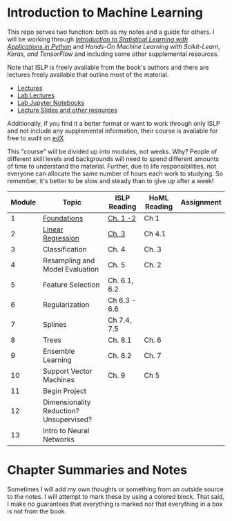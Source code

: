 # Introduction to Machine Learning

This repo serves two function: both as my notes and a guide for others.  I will be working through [_Introduction to Statistical Learning with Applications in Python_](https://www.statlearning.com/) and _Hands-On Machine Learning with Scikit-Learn, Keras, and TensorFlow_ and including some other supplemental resources.

Note that ISLP is freely available from the book's authors and there are lectures freely available that outline most of the material.  
* [Lectures](https://www.youtube.com/playlist?list=PLoROMvodv4rPP6braWoRt5UCXYZ71GZIQ)
* [Lab Lectures](https://www.youtube.com/playlist?list=PLoROMvodv4rNHU1-iPeDRH-J0cL-CrIda)
* [Lab Jupyter Notebooks](https://github.com/intro-stat-learning/ISLP_labs/tree/stable)
* [Lecture Slides and other resources](https://www.statlearning.com/resources-python)


Additionally, if you find it a better format or want to work through only ISLP and not include any supplemental information, their course is available for free to audit on [edX](https://www.edx.org/learn/python/stanford-university-statistical-learning-with-python)

This "course" will be divided up into modules, not weeks.  Why?  People of different skill levels and backgrounds will need to spend different amounts of time to understand the material.  Further, due to life responsibilities, not everyone can allocate the same number of hours each work to studying.  So remember, it's better to be slow and steady than to give up after a week!

| Module | Topic                                    | ISLP Reading | HoML Reading | Assignment |
|--------|------------------------------------------|--------------|--------------|------------|
| 1      | [Foundations](module1_foundations/00_mod1_foundations_overview.md)                              | [Ch. 1 -2](module1_foundations/ISLP_ch2_notes.pdf)     | Ch 1         |            |
| 2      | [Linear Regression](module2_linear_regression/00_mod2_linear_regression_overview.md)                        | [Ch. 3](module2_linear_regression/ISLP_ch3_notes.pdf)        | Ch 4.1       |            |
| 3      | Classification                           | Ch. 4        | Ch. 3        |            |
| 4      | Resampling and Model Evaluation          | Ch. 5        | Ch. 2        |            |
| 5      | Feature Selection                        | Ch. 6.1, 6.2 |              |            |
| 6      | Regularization                           | Ch 6.3 - 6.6 |              |            |
| 7      | Splines                                  | Ch 7.4, 7.5  |              |            |
| 8      | Trees                                    | Ch. 8.1      | Ch. 6        |            |
| 9      | Ensemble Learning                        | Ch. 8.2      | Ch. 7        |            |
| 10     | Support Vector Machines                  | Ch. 9        | Ch 5         |            |
| 11     | Begin Project                            |              |              |            |
| 12     | Dimensionality Reduction?  Unsupervised? |              |              |            |
| 13     | Intro to Neural Networks                 |              |              |            |

# Chapter Summaries and Notes
Sometimes I will add my own thoughts or something from an outside source to the notes.
I will attempt to mark these by using a colored block.  That said, I make no guarantees that everything is marked nor that everything in a box is not from the book.